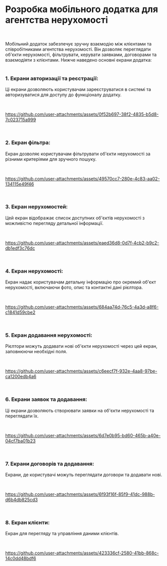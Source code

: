<h1> Розробка мобільного додатка для агентства нерухомості</h1><br>

Мобільний додаток забезпечує зручну взаємодію між клієнтами та співробітниками агентства нерухомості. Він дозволяє переглядати об'єкти нерухомості, фільтрувати, керувати заявками, договорами та взаємодіяти з клієнтами. Нижче наведено основні екрани додатка: <br><br>


<h3>1. Екрани авторизації та реєстрації:</h3>
<p>Ці екрани дозволяють користувачам зареєструватися в системі та авторизуватися для доступу до функціоналу додатку.</p> <br>

https://github.com/user-attachments/assets/0f52b697-38f2-4835-b5d8-7c023715a999



<br>
<h3>2. Екран фільтра:</h3>
<p>Екран дозволяє користувачам фільтрувати об'єкти нерухомості за різними критеріями для зручного пошуку.</p><br>


https://github.com/user-attachments/assets/49570cc7-280e-4c83-aa02-134115e49f46




<br>
<h3>3. Екран нерухомостей:</h3>
<p>Цей екран відображає список доступних об'єктів нерухомості з можливістю перегляду детальної інформації.</p><br>


https://github.com/user-attachments/assets/eaed36d8-0d7f-4cb2-b9c2-db1edf3c76dc




<br>
<h3>4. Екран нерухомості:</h3>
<p>Екран надає користувачам детальну інформацію про окремий об'єкт нерухомості, включаючи фото, опис та контактні дані рієлтора.</p><br>


https://github.com/user-attachments/assets/684aa74d-76c5-4a3d-a8f6-c1841d59cbe2





<br>
<h3>5. Екран додавання нерухомості:</h3>
<p>Рієлтори можуть додавати нові об'єкти нерухомості через цей екран, заповнюючи необхідні поля.</p><br>


https://github.com/user-attachments/assets/c6eecf7f-932e-4aa8-97be-ca1200edb4a6




<br>
<h3>6. Екрани заявок та додавання:</h3>
<p>Ці екрани дозволяють створювати заявки на об'єкти нерухомості та переглядати їх.</p><br>



https://github.com/user-attachments/assets/6d7e0b95-bd60-465b-a40e-04cf7ba01b23




<br>
<h3>7. Екрани договорів та додавання:</h3>
<p>Екрани, де користувачі можуть переглядати договори та додавати нові.</p><br>



https://github.com/user-attachments/assets/6f93f16f-85f9-41dc-988b-d6b4db825cd3




<br>
<h3>8. Екран клієнти:</h3>
<p>Екран для перегляду та управління даними клієнтів.</p><br>


https://github.com/user-attachments/assets/423336cf-2580-41bb-868c-14c0dd48bdf6


